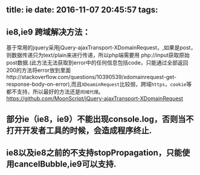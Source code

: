 title: ie
date: 2016-11-07 20:45:57
tags:
---



## ie8,ie9 跨域解决方法：
基于常用的jquery采用jQuery-ajaxTransport-XDomainRequest，,如果是post，则数据传递只为text/plain来进行传递，所以php端需要用 php://input获取原始post数据.(此方法无法获取到error中的任何信息包括code，只能通过全部返回200的方法将error放到里面http://stackoverflow.com/questions/10390539/xdomainrequest-get-response-body-on-error),而且`XDoaminRequest`比较弱，跨域`https`，`cookie`等都不支持，所以最好的方法还是`同域代理`。
https://github.com/MoonScript/jQuery-ajaxTransport-XDomainRequest


## 部分ie（ie8，ie9）不能出现console.log，否则当不打开开发者工具的时候，会造成程序终止.


## ie8以及ie8之前的不支持stopPropagation，只能使用cancelBubble,ie9可以支持.

